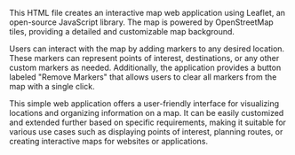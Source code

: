 This HTML file creates an interactive map web application using Leaflet, an open-source JavaScript library. The map is powered by OpenStreetMap tiles, providing a detailed and customizable map background.

Users can interact with the map by adding markers to any desired location. These markers can represent points of interest, destinations, or any other custom markers as needed. Additionally, the application provides a button labeled "Remove Markers" that allows users to clear all markers from the map with a single click.

This simple web application offers a user-friendly interface for visualizing locations and organizing information on a map. It can be easily customized and extended further based on specific requirements, making it suitable for various use cases such as displaying points of interest, planning routes, or creating interactive maps for websites or applications.

